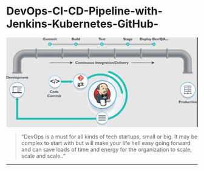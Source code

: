 # DevOps-CI-CD-Pipeline-with-Jenkins-Kubernetes-GitHub-

![alt](cicdmodel/pipelinemodel.png)

>“DevOps is a must for all kinds of tech startups, small or big. It may be complex to start with but will make your life hell easy going forward and can save loads of time and energy for the organization to scale, scale and scale..”

***
